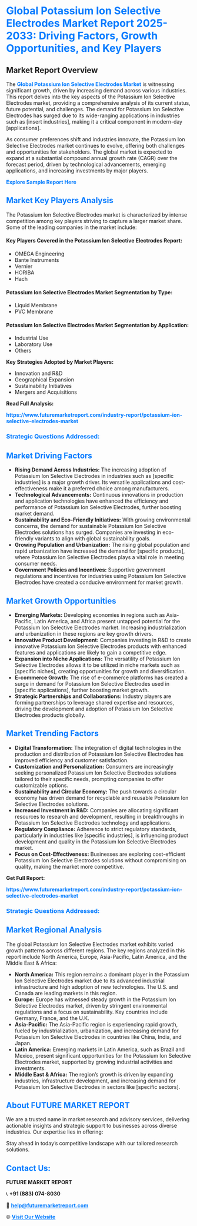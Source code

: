 <h1 style="color: #007BFF;">Global Potassium Ion Selective Electrodes Market Report 2025-2033: Driving Factors, Growth Opportunities, and Key Players</h1>

<section id="overview">
<h2>Market Report Overview</h2>
<p>The <a href="https://www.futuremarketreport.com/industry-report/potassium-ion-selective-electrodes-market" style="color: #007BFF; text-decoration: none;"><strong>Global Potassium Ion Selective Electrodes Market</strong></a> is witnessing significant growth, driven by increasing demand across various industries. This report delves into the key aspects of the Potassium Ion Selective Electrodes market, providing a comprehensive analysis of its current status, future potential, and challenges. The demand for Potassium Ion Selective Electrodes has surged due to its wide-ranging applications in industries such as [insert industries], making it a critical component in modern-day [applications].</p>
<p>As consumer preferences shift and industries innovate, the Potassium Ion Selective Electrodes market continues to evolve, offering both challenges and opportunities for stakeholders. The global market is expected to expand at a substantial compound annual growth rate (CAGR) over the forecast period, driven by technological advancements, emerging applications, and increasing investments by major players.</p>
</section>

<section id="overview">
<p><a href="https://www.futuremarketreport.com/request-sample/reportId=81211" style="color: #007BFF; text-decoration: none;"><strong>Explore Sample Report Here</strong></a></p>
</section>

<section id="key-players">
<h2 style="color: #007BFF;">Market Key Players Analysis</h2>
<p>The Potassium Ion Selective Electrodes market is characterized by intense competition among key players striving to capture a larger market share. Some of the leading companies in the market include:</p>
<h4>Key Players Covered in the Potassium Ion Selective Electrodes Report:</h4>
<ul><li>OMEGA Engineering</li><li>Bante Instruments</li><li>Vernier</li><li>HORIBA</li><li>Hach</li></ul>
<h4>Potassium Ion Selective Electrodes Market Segmentation by Type:</h4>
<ul><li>Liquid Membrane</li><li>PVC Membrane</li></ul>

<h4>Potassium Ion Selective Electrodes Market Segmentation by Application:</h4>
<ul><li>Industrial Use</li><li>Laboratory Use</li><li>Others</li></ul>
<p><strong>Key Strategies Adopted by Market Players:</strong></p>
<ul>
<li>Innovation and R&D</li>
<li>Geographical Expansion</li>
<li>Sustainability Initiatives</li>
<li>Mergers and Acquisitions</li>
</ul>
</section>

<section>
<p><strong>Read Full Analysis: </strong></p><a href="https://www.futuremarketreport.com/industry-report/potassium-ion-selective-electrodes-market" style="color: #007BFF; text-decoration: none;"><strong>https://www.futuremarketreport.com/industry-report/potassium-ion-selective-electrodes-market</strong></a>
<h3 style="color: #007BFF;">Strategic Questions Addressed:</h3>
</section>

<section id="driving-factors">
<h2 style="color: #007BFF;">Market Driving Factors</h2>
<ul>
<li><strong>Rising Demand Across Industries:</strong> The increasing adoption of Potassium Ion Selective Electrodes in industries such as [specific industries] is a major growth driver. Its versatile applications and cost-effectiveness make it a preferred choice among manufacturers.</li>
<li><strong>Technological Advancements:</strong> Continuous innovations in production and application technologies have enhanced the efficiency and performance of Potassium Ion Selective Electrodes, further boosting market demand.</li>
<li><strong>Sustainability and Eco-Friendly Initiatives:</strong> With growing environmental concerns, the demand for sustainable Potassium Ion Selective Electrodes solutions has surged. Companies are investing in eco-friendly variants to align with global sustainability goals.</li>
<li><strong>Growing Population and Urbanization:</strong> The rising global population and rapid urbanization have increased the demand for [specific products], where Potassium Ion Selective Electrodes plays a vital role in meeting consumer needs.</li>
<li><strong>Government Policies and Incentives:</strong> Supportive government regulations and incentives for industries using Potassium Ion Selective Electrodes have created a conducive environment for market growth.</li>
</ul>
</section>

<section id="growth-opportunities">
<h2 style="color: #007BFF;">Market Growth Opportunities</h2>
<ul>
<li><strong>Emerging Markets:</strong> Developing economies in regions such as Asia-Pacific, Latin America, and Africa present untapped potential for the Potassium Ion Selective Electrodes market. Increasing industrialization and urbanization in these regions are key growth drivers.</li>
<li><strong>Innovative Product Development:</strong> Companies investing in R&D to create innovative Potassium Ion Selective Electrodes products with enhanced features and applications are likely to gain a competitive edge.</li>
<li><strong>Expansion into Niche Applications:</strong> The versatility of Potassium Ion Selective Electrodes allows it to be utilized in niche markets such as [specific niches], creating opportunities for growth and diversification.</li>
<li><strong>E-commerce Growth:</strong> The rise of e-commerce platforms has created a surge in demand for Potassium Ion Selective Electrodes used in [specific applications], further boosting market growth.</li>
<li><strong>Strategic Partnerships and Collaborations:</strong> Industry players are forming partnerships to leverage shared expertise and resources, driving the development and adoption of Potassium Ion Selective Electrodes products globally.</li>
</ul>
</section>

<section id="trending-factors">
<h2 style="color: #007BFF;">Market Trending Factors</h2>
<ul>
<li><strong>Digital Transformation:</strong> The integration of digital technologies in the production and distribution of Potassium Ion Selective Electrodes has improved efficiency and customer satisfaction.</li>
<li><strong>Customization and Personalization:</strong> Consumers are increasingly seeking personalized Potassium Ion Selective Electrodes solutions tailored to their specific needs, prompting companies to offer customizable options.</li>
<li><strong>Sustainability and Circular Economy:</strong> The push towards a circular economy has driven demand for recyclable and reusable Potassium Ion Selective Electrodes solutions.</li>
<li><strong>Increased Investment in R&D:</strong> Companies are allocating significant resources to research and development, resulting in breakthroughs in Potassium Ion Selective Electrodes technology and applications.</li>
<li><strong>Regulatory Compliance:</strong> Adherence to strict regulatory standards, particularly in industries like [specific industries], is influencing product development and quality in the Potassium Ion Selective Electrodes market.</li>
<li><strong>Focus on Cost-Effectiveness:</strong> Businesses are exploring cost-efficient Potassium Ion Selective Electrodes solutions without compromising on quality, making the market more competitive.</li>
</ul>
</section>

<section>
<p><strong>Get Full Report: </strong></p><a href="https://www.futuremarketreport.com/industry-report/potassium-ion-selective-electrodes-market" style="color: #007BFF; text-decoration: none;"><strong>https://www.futuremarketreport.com/industry-report/potassium-ion-selective-electrodes-market</strong></a>
<h3 style="color: #007BFF;">Strategic Questions Addressed:</h3>
</section>


<section id="regional-analysis">
<h2 style="color: #007BFF;">Market Regional Analysis</h2>
<p>The global Potassium Ion Selective Electrodes market exhibits varied growth patterns across different regions. The key regions analyzed in this report include North America, Europe, Asia-Pacific, Latin America, and the Middle East & Africa:</p>
<ul>
<li><strong>North America:</strong> This region remains a dominant player in the Potassium Ion Selective Electrodes market due to its advanced industrial infrastructure and high adoption of new technologies. The U.S. and Canada are leading markets in this region.</li>
<li><strong>Europe:</strong> Europe has witnessed steady growth in the Potassium Ion Selective Electrodes market, driven by stringent environmental regulations and a focus on sustainability. Key countries include Germany, France, and the U.K.</li>
<li><strong>Asia-Pacific:</strong> The Asia-Pacific region is experiencing rapid growth, fueled by industrialization, urbanization, and increasing demand for Potassium Ion Selective Electrodes in countries like China, India, and Japan.</li>
<li><strong>Latin America:</strong> Emerging markets in Latin America, such as Brazil and Mexico, present significant opportunities for the Potassium Ion Selective Electrodes market, supported by growing industrial activities and investments.</li>
<li><strong>Middle East & Africa:</strong> The region’s growth is driven by expanding industries, infrastructure development, and increasing demand for Potassium Ion Selective Electrodes in sectors like [specific sectors].</li>
</ul>
</section>

<footer>
<h2 style="color: #007BFF;">About FUTURE MARKET REPORT</h2>
<p>We are a trusted name in market research and advisory services, delivering actionable insights and strategic support to businesses across diverse industries. Our expertise lies in offering:</p>

<p>Stay ahead in today’s competitive landscape with our tailored research solutions.</p>

<h2 style="color: #007BFF;">Contact Us:</h2>
<p><strong>FUTURE MARKET REPORT</strong></p>
<p>📞 <strong>+91 (883) 074-8030</strong></p>
<p>📧 <strong><a href="mailto:help@futuremarketreport.com" style="color: #007BFF;">help@futuremarketreport.com</a></strong></p>
<p>🌐 <strong><a href="https://www.futuremarketreport.com/" style="color: #007BFF;">Visit Our Website</a></strong></p>
</footer>